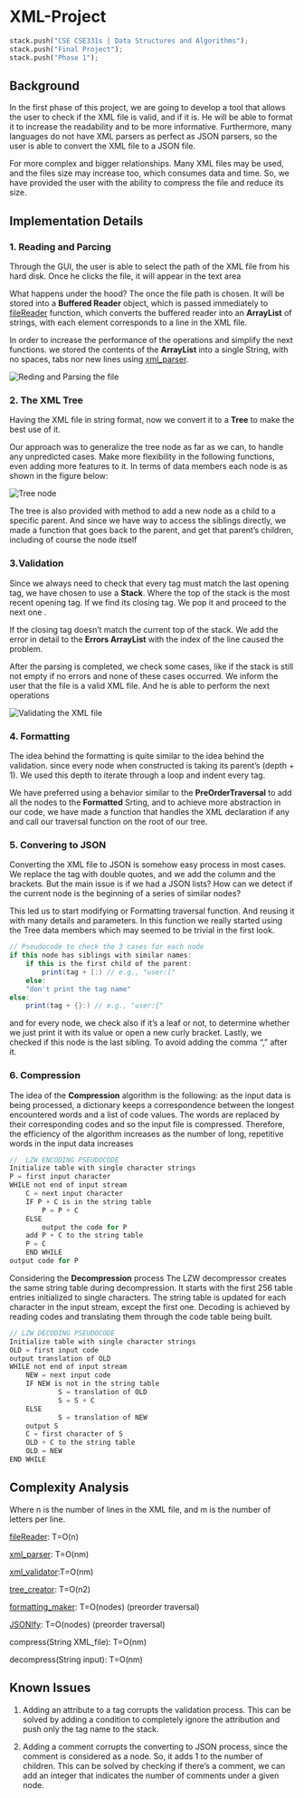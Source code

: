 # XML-Project
```python
stack.push("CSE CSE331s | Data Structures and Algorithms");
stack.push("Final Project");
stack.push("Phase 1");
```
## Background
In the first phase of this project, we are going to develop a tool that allows the user to check if the XML file is valid, and if it is. He will be able to format it to increase the readability and to be more informative. Furthermore, many languages do not have XML parsers as perfect as JSON parsers, so the user is able to convert the XML file to a JSON file.

For more complex and bigger relationships. Many XML files may be used, and the files size may increase too, which consumes data and time. So, we have provided the user with the ability to compress the file and reduce its size.

## Implementation Details
### 1. Reading and Parcing
Through the GUI, the user is able to select the path of the XML file from his hard disk. Once he clicks the file, it will appear in the text area

What happens under the hood?  The once the file path is chosen. It will be stored into a **Buffered Reader** object, which is passed immediately to [fileReader](https://github.com/0ssamaak0/XML-Project/blob/main/Phase1_1.java#L67) function, which converts the buffered reader into an **ArrayList** of strings, with each element corresponds to a line in the XML file.

In order to increase the performance of the operations and simplify the next functions. we stored the contents of the **ArrayList** into a single String, with no spaces, tabs nor new lines using [xml_parser](https://github.com/0ssamaak0/XML-Project/blob/main/Phase1_1.java#L80).

![Reding and Parsing the file](https://github.com/0ssamaak0/XML-Project/blob/main/Reding_and_Parsing_the_file.png)

### 2.	The XML Tree
Having the XML file in string format, now we convert it to a **Tree** to make the best use of it.

Our approach was to generalize the tree node as far as we can, to handle any unpredicted cases. Make more flexibility in the following functions, even adding more features to it.
In terms of data members each node is as shown in the figure below:

![Tree node](https://github.com/0ssamaak0/XML-Project/blob/main/Tree_node.png)

The tree is also provided with method to add a new node as a child to a specific parent. And since we have way to access the siblings directly, we made a function that goes back to the parent, and get that parent’s children, including of course the node itself

### 3.Validation
Since we always need to check that every tag must match the last opening tag, we have chosen to use a **Stack**. Where the top of the stack is the most recent opening tag. If we find its closing tag. We pop it and proceed to the next one .

If the closing tag doesn’t match the current top of the stack. We add the error in detail to the **Errors ArrayList** with the index of the line caused the problem.

After the parsing is completed, we check some cases, like if the stack is still not empty if no errors and none of these cases occurred. We inform the user that the file is a valid XML file. And he is able to perform the next operations

![Validating the XML file](https://github.com/0ssamaak0/XML-Project/blob/main/Validating_the_XML_file.png)

### 4. Formatting
The idea behind the formatting is quite similar to the idea behind the validation. since every node when constructed is taking its parent’s (depth + 1). We used this depth to iterate through a loop and indent every tag. 

We have preferred using a behavior similar to the **PreOrderTraversal** to add all the nodes to the **Formatted** Srting, and to achieve more abstraction in our code, we have made a function that handles the XML declaration if any and call our traversal function on the root of our tree.

### 5. Convering to JSON
Converting the XML file to JSON is somehow easy process in most cases. We replace the tag with double quotes, and we add the column and the brackets. But the main issue is if we had a JSON lists? How can we detect if the current node is the beginning of a series of similar nodes?

This led us to start modifying or Formatting traversal function. And reusing it with many details and parameters. In this function we really started using the Tree data members which may seemed to be trivial in the first look.


```Java
// Pseudocode to check the 3 cases for each node
if this node has siblings with similar names:
    if this is the first child of the parent:
        print(tag + [:) // e.g., "user:["
    else:
    "don't print the tag name"
else:
    print(tag + {}:) // e.g., "user:{"
```

and for every node, we check also if it’s a leaf or not, to determine whether we just print it with its value or open a new curly bracket.
Lastly, we checked if this node is the last sibling. To avoid adding the comma “,” after it.

### 6. Compression
The idea of the **Compression** algorithm is the following: as the input data is being processed, a dictionary keeps a correspondence between the longest encountered words and a list of code values. The words are replaced by their corresponding codes and so the input file is compressed. Therefore, the efficiency of the algorithm increases as the number of long, repetitive words in the input data increases

```Java
//  LZW ENCODING PSEUDOCODE
Initialize table with single character strings
P = first input character
WHILE not end of input stream
    C = next input character
    IF P + C is in the string table
        P = P + C
    ELSE
        output the code for P
    add P + C to the string table
    P = C
    END WHILE
output code for P 
```

Considering the **Decompression** process The LZW decompressor creates the same string table during decompression. It starts with the first 256 table entries initialized to single characters. The string table is updated for each character in the input stream, except the first one. Decoding is achieved by reading codes and translating them through the code table being built.

```Java
// LZW DECODING PSEUDOCODE
Initialize table with single character strings
OLD = first input code
output translation of OLD
WHILE not end of input stream
    NEW = next input code
    IF NEW is not in the string table
            S = translation of OLD
            S = S + C
    ELSE
            S = translation of NEW
    output S
    C = first character of S
    OLD + C to the string table
    OLD = NEW
END WHILE
```
## Complexity Analysis
Where n is the number of lines in the XML file, and m is the number of letters per line.

[fileReader](https://github.com/0ssamaak0/XML-Project/blob/main/Phase1_1.java#L67): T=O(n)

[xml_parser](https://github.com/0ssamaak0/XML-Project/blob/main/Phase1_1.java#L80): T=O(nm)

[xml_validator](https://github.com/0ssamaak0/XML-Project/blob/main/Phase1_1.java#L132):T=O(nm)

[tree_creator](https://github.com/0ssamaak0/XML-Project/blob/main/Phase1_1.java#L266): T=O(n2)   

[formatting_maker](https://github.com/0ssamaak0/XML-Project/blob/main/Phase1_1.java#L388): T=O(nodes) (preorder traversal)

[JSONIfy](https://github.com/0ssamaak0/XML-Project/blob/main/Phase1_1.java#L442): T=O(nodes) (preorder traversal)

compress(String XML_file): T=O(nm)

decompress(String input): T=O(nm)

## Known Issues
1. Adding an attribute to a tag corrupts the validation process. This can be solved by adding a condition to completely ignore the attribution and push only the tag name to the stack.

2. Adding a comment corrupts the converting to JSON process, since the comment is considered as a node. So, it adds 1 to the number of children. This can be solved by checking if there’s a comment, we can add an integer that indicates the number of comments under a given node.
